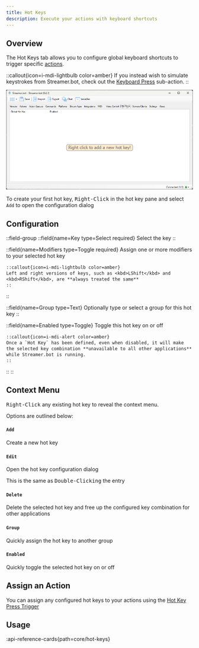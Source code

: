 ```yaml
---
title: Hot Keys
description: Execute your actions with keyboard shortcuts
---
```


## Overview
The Hot Keys tab allows you to configure global keyboard shortcuts to trigger specific [actions](/guide/actions).

::callout{icon=i-mdi-lightbulb color=amber}
If you instead wish to simulate keystrokes from Streamer.bot, check out the [Keyboard Press](/api/sub-actions/core/system/keyboard-press) sub-action.
::

![Hot Keys Pane](assets/hotkeys.png)

To create your first hot key, <kbd>Right-Click</kbd> in the hot key pane and select `Add` to open the configuration dialog

## Configuration

::field-group
  ::field{name=Key type=Select required}
  Select the key
  ::

  ::field{name=Modifiers type=Toggle required}
    Assign one or more modifiers to your selected hot key

    ::callout{icon=i-mdi-lightbulb color=amber}
    Left and right versions of keys, such as <kbd>LShift</kbd> and <kbd>RShift</kbd>, are **always treated the same**
    ::
  ::

  ::field{name=Group type=Text}
  Optionally type or select a group for this hot key
  ::

  ::field{name=Enabled type=Toggle}
    Toggle this hot key on or off

    ::callout{icon=i-mdi-alert color=amber}
    Once a `Hot Key` has been defined, even when disabled, it will make the selected key combination **unavailable to all other applications** while Streamer.bot is running.
    ::
  ::
::

## Context Menu

<kbd>Right-Click</kbd> any existing hot key to reveal the context menu.

Options are outlined below:

#### `Add`
Create a new hot key

#### `Edit`
Open the hot key configuration dialog

This is the same as <kbd>Double-Clicking</kbd> the entry

#### `Delete`
Delete the selected hot key and free up the configured key combination for other applications

#### `Group`
Quickly assign the hot key to another group

#### `Enabled`
Quickly toggle the selected hot key on or off

## Assign an Action
You can assign any configured hot keys to your actions using the [Hot Key Press Trigger](/api/triggers/core/hot-keys/hotkey-press)

## Usage
:api-reference-cards{path=core/hot-keys}